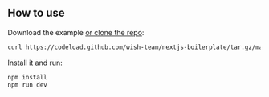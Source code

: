 
## How to use

Download the example [or clone the repo](https://github.com/wish-team/nextjs-boilerplate):

```sh
curl https://codeload.github.com/wish-team/nextjs-boilerplate/tar.gz/main | tar -xz --strip=2 nextjs-boilerplate-main/examples/with-mui
```

Install it and run:

```sh
npm install
npm run dev
```

